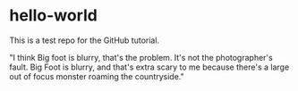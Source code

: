 # hello-world
This is a test repo for the GitHub tutorial.

"I think Big foot is blurry, that's the problem. It's not the photographer's fault. Big Foot is blurry, and that's extra scary to me because there's a large out of focus monster roaming the countryside."
